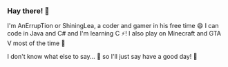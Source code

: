 ### Hay there! 👋

I'm AnErrupTion or ShiningLea, a coder and gamer in his free time 😄
I can code in Java and C# and I'm learning C ⚡! I also play on Minecraft and GTA V most of the time 👯

I don't know what else to say... 🤔 so I'll just say have a good day! 💬
